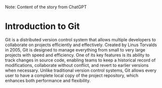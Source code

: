 Note: Content of the story from ChatGPT

# Introduction to Git
Git is a distributed version control system that allows multiple developers to collaborate on projects efficiently and effectively. Created by Linus Torvalds in 2005, Git is designed to manage everything from small to very large projects with speed and efficiency. One of its key features is its ability to track changes in source code, enabling teams to keep a historical record of modifications, collaborate without conflict, and revert to earlier versions when necessary. Unlike traditional version control systems, Git allows every user to have a complete local copy of the project repository, which enhances both performance and flexibility.
